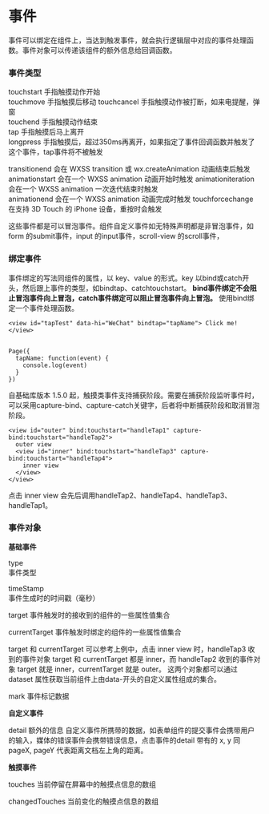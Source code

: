 事件
===================
事件可以绑定在组件上，当达到触发事件，就会执行逻辑层中对应的事件处理函数。事件对象可以传递该组件的额外信息给回调函数。
###  事件类型

touchstart	手指触摸动作开始	
touchmove	手指触摸后移动	
touchcancel	手指触摸动作被打断，如来电提醒，弹窗	
touchend	手指触摸动作结束	
tap	手指触摸后马上离开	
longpress	手指触摸后，超过350ms再离开，如果指定了事件回调函数并触发了这个事件，tap事件将不被触发

transitionend	会在 WXSS transition 或 wx.createAnimation 动画结束后触发	
animationstart	会在一个 WXSS animation 动画开始时触发	
animationiteration	会在一个 WXSS animation 一次迭代结束时触发	
animationend	会在一个 WXSS animation 动画完成时触发	
touchforcechange	在支持 3D Touch 的 iPhone 设备，重按时会触发

这些事件都是可以冒泡事件。组件自定义事件如无特殊声明都是非冒泡事件，如 form 的submit事件，input 的input事件，scroll-view 的scroll事件，

###  绑定事件
事件绑定的写法同组件的属性，以 key、value 的形式。key 以bind或catch开头，然后跟上事件的类型，如bindtap、catchtouchstart。
**bind事件绑定不会阻止冒泡事件向上冒泡，catch事件绑定可以阻止冒泡事件向上冒泡。**
使用bind绑定一个事件处理函数。

    <view id="tapTest" data-hi="WeChat" bindtap="tapName"> Click me! </view>
    
    
    Page({
      tapName: function(event) {
        console.log(event)
      }
    })

自基础库版本 1.5.0 起，触摸类事件支持捕获阶段。需要在捕获阶段监听事件时，可以采用capture-bind、capture-catch关键字，后者将中断捕获阶段和取消冒泡阶段。

    <view id="outer" bind:touchstart="handleTap1" capture-bind:touchstart="handleTap2">
      outer view
      <view id="inner" bind:touchstart="handleTap3" capture-bind:touchstart="handleTap4">
        inner view
      </view>
    </view>
点击 inner view 会先后调用handleTap2、handleTap4、handleTap3、handleTap1。
###  事件对象
**基础事件**

type	
事件类型	

timeStamp	
事件生成时的时间戳（毫秒）	

target
事件触发时的接收到的组件的一些属性值集合	

currentTarget
事件触发时绑定的组件的一些属性值集合

 target 和 currentTarget 可以参考上例中，点击 inner view 时，handleTap3 收到的事件对象 target 和 currentTarget 都是 inner，而 handleTap2 收到的事件对象 target 就是 inner，currentTarget 就是 outer。	
这两个对象都可以通过 dataset 属性获取当前组件上由data-开头的自定义属性组成的集合。

mark
事件标记数据

**自定义事件**

detail
额外的信息
自定义事件所携带的数据，如表单组件的提交事件会携带用户的输入，媒体的错误事件会携带错误信息，点击事件的detail 带有的 x, y 同 pageX, pageY 代表距离文档左上角的距离。

**触摸事件**

touches
当前停留在屏幕中的触摸点信息的数组

changedTouches
当前变化的触摸点信息的数组

